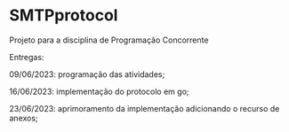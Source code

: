 # SMTPprotocol
Projeto para a disciplina de Programação Concorrente


Entregas:

09/06/2023: programação das atividades;

16/06/2023: implementação do protocolo em go;

23/06/2023: aprimoramento da implementação adicionando o recurso de anexos;
